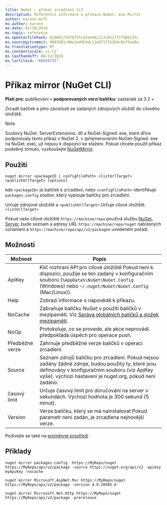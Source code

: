 ```yaml
---
title: NuGet – příkaz zrcadlení CLI
description: Referenční informace o příkazu NuGet. exe Mirror
author: karann-msft
ms.author: karann
ms.date: 01/18/2018
ms.topic: reference
ms.openlocfilehash: 81866172bfbf55c42ee96c213c0117f1f986235c
ms.sourcegitcommit: 9803981c90a1ed954dc11ed71731264c0e75ea0a
ms.translationtype: MT
ms.contentlocale: cs-CZ
ms.lasthandoff: 08/12/2019
ms.locfileid: "68959715"
---
```

# <a name="mirror-command-nuget-cli"></a>Příkaz mirror (NuGet CLI)

**Platí pro:** publikování &bullet; **podporovaných verzí balíčku:** zastaralé za 3.2 +

Zrcadlí balíček a jeho závislosti ze zadaných zdrojových úložišť do cílového úložiště.

> [!NOTE]
> Soubory NuGet. ServerExtensions. dll a NuGet-Signed. exe, které dříve podporovaly tento příkaz v NuGet 2. x (přejmenováním NuGet-Signed. exe na NuGet. exe), už nejsou k dispozici ke stažení. Pokud chcete použít příkaz podobný tomuto, vyzkoušejte [NuGetMirror](https://www.nuget.org/packages/NuGetMirror/).

## <a name="usage"></a>Použití

```cli
nuget mirror <packageID | configFilePath> <listUrlTarget> <publishUrlTarget> [options]
```

kde `<packageID>` je balíček k zrcadlení, nebo `<configFilePath>` identifikuje `packages.config` soubor, který vypisuje balíčky pro zrcadlení.

Určuje zdrojové úložiště a `<publishUrlTarget>` Určuje cílové úložiště. `<listUrlTarget>`

Pokud vaše cílové úložiště `https://machine/repo` používá službu [NuGet. Server](../../hosting-packages/nuget-server.md), bude seznam a adresy URL `https://machine/repo/nuget` nabízených oznámení a `https://machine/repo/api/v2/package`v uvedeném pořadí.

## <a name="options"></a>Možnosti

| Možnost | Popis |
| --- | --- |
| ApiKey | Klíč rozhraní API pro cílové úložiště Pokud není k dispozici, použije se ten zadaný v konfiguračním souboru (`%AppData%\NuGet\NuGet.Config` (Windows) nebo `~/.nuget/NuGet/NuGet.Config` (Mac/Linux)). |
| Help | Zobrazí informace o nápovědě k příkazu. |
| NoCache | Zabraňuje balíčku NuGet v použití balíčků v mezipaměti. Viz [Správa globálních balíčků a složek mezipaměti](../../consume-packages/managing-the-global-packages-and-cache-folders.md). |
| NoOp | Protokoluje, co se provede, ale akce neprovádí. předpokládá úspěch pro operace push. |
| Předběžné verze | Zahrnuje předběžné verze balíčků v operaci zrcadlení. |
| Source | Seznam zdrojů balíčku pro zrcadlení. Pokud nejsou zadány žádné zdroje, budou použity ty, které jsou definovány v konfiguračním souboru (viz ApiKey výše). výchozí nastavení je nuget.org, pokud není zadáno. |
| časový limit | Určuje časový limit pro doručování na server v sekundách. Výchozí hodnota je 300 sekund (5 minut). |
| Version | Verze balíčku, který se má nainstalovat Pokud parametr není zadán, je zrcadlena nejnovější verze. |

Podívejte se také na [proměnné prostředí](cli-ref-environment-variables.md) .

## <a name="examples"></a>Příklady

```cli
nuget mirror packages.config  https://MyRepo/nuget https://MyRepo/api/v2/package -source https://nuget.org/api/v2 -apikey myApiKey -nocache

nuget mirror Microsoft.AspNet.Mvc https://MyRepo/nuget https://MyRepo/api/v2/package -version 4.0.20505.0

nuget mirror Microsoft.Net.Http https://MyRepo/nuget https://MyRepo/api/v2/package -prerelease
```
